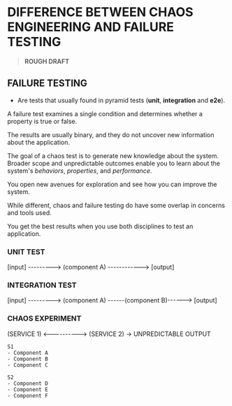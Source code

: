 # DIFFERENCE BETWEEN CHAOS ENGINEERING AND FAILURE TESTING

> **ROUGH DRAFT**


## FAILURE TESTING
- Are tests that usually found in pyramid tests (**unit**, **integration** and **e2e**).

A failure test examines a single condition and determines whether a property is true or false.

The results are usually binary, and they do not uncover new information about the application.

The goal of a chaos test is to generate new knowledge about the system. Broader scope and unpredictable outcomes enable you to learn about the system's _behaviors_, _properties_, and _performance_. 

You open new avenues for exploration and see how you can improve the system.

While different, chaos and failure testing do have some overlap in concerns and tools used. 

You get the best results when you use both disciplines to test an application.


### UNIT TEST

[input] ---------> (component A) ------------> [output]

### INTEGRATION TEST

[input] ---------> (component A) ------(component B)------> [output]

### CHAOS EXPERIMENT

(SERVICE 1) <----------> (SERVICE 2) -> UNPREDICTABLE OUTPUT

```
S1
- Component A
- Component B
- Component C

S2
- Component D
- Component E
- Component F
```